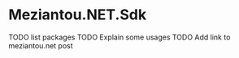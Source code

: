 # Meziantou.NET.Sdk

TODO list packages
TODO Explain some usages
TODO Add link to meziantou.net post